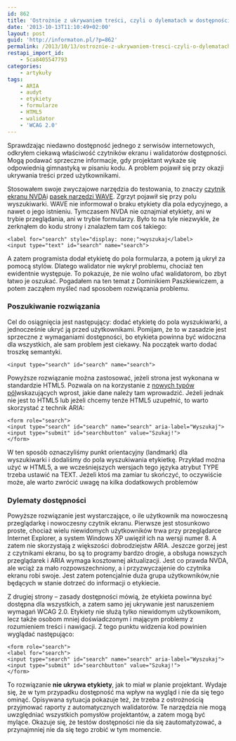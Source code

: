 ```yaml
---
id: 862
title: 'Ostrożnie z ukrywaniem treści, czyli o dylematach w dostępności'
date: '2013-10-13T11:10:49+02:00'
layout: post
guid: 'http://informaton.pl/?p=862'
permalink: /2013/10/13/ostroznie-z-ukrywaniem-tresci-czyli-o-dylematach-w-dostepnosci/
restapi_import_id:
    - 5ca8405547793
categories:
    - artykuły
tags:
    - ARIA
    - audyt
    - etykiety
    - formularze
    - HTML5
    - walidator
    - 'WCAG 2.0'
---
```


Sprawdzając niedawno dostępność jednego z serwisów internetowych, odkryłem ciekawą właściwość czytników ekranu i walidatorów dostępności. Mogą podawać sprzeczne informacje, gdy projektant wykaże się odpowiednią gimnastyką w pisaniu kodu. A problem pojawił się przy okazji ukrywania treści przed użytkownikami.

Stosowałem swoje zwyczajowe narzędzia do testowania, to znaczy [czytnik ekranu NVDA](http://informaton.pl/?p=352)i [pasek narzędzi WAVE](http://informaton.pl/?p=21). Zgrzyt pojawił się przy polu wyszukiwarki. WAVE nie informował o braku etykiety dla pola edycyjnego, a nawet o jego istnieniu. Tymczasem NVDA nie oznajmiał etykiety, ani w trybie przeglądania, ani w trybie formularzy. Było to na tyle niezwykle, że zerknąłem do kodu strony i znalazłem tam coś takiego:

```
<label for="search" style="display: none;">wyszukaj</label>
<input type="text" id="search" name="search">

```

A zatem programista dodał etykietę do pola formularza, a potem ją ukrył za pomocą stylów. Dlatego walidator nie wykrył problemu, chociaż ten ewidentnie występuje. To pokazuje, że nie wolno ufać walidatorom, bo zbyt łatwo je oszukać. Pogadałem na ten temat z Dominikiem Paszkiewiczem, a potem zacząłem myśleć nad sposobem rozwiązania problemu.

### Poszukiwanie rozwiązania

Cel do osiągnięcia jest następujący: dodać etykietę do pola wyszukiwarki, a jednocześnie ukryć ją przed użytkownikami. Pomijam, że to w zasadzie jest sprzeczne z wymaganiami dostępności, bo etykieta powinna być widoczna dla wszystkich, ale sam problem jest ciekawy. Na początek warto dodać troszkę semantyki.

```
<input type="search" id="search" name="search">

```

Powyższe rozwiązanie można zastosować, jeżeli strona jest wykonana w standardzie HTML5. Pozwala on na korzystanie z [nowych typów pól](http://informaton.pl/?p=497)wskazujących wprost, jakie dane należy tam wprowadzić. Jeżeli jednak nie jest to HTML5 lub jeżeli chcemy tenże HTML5 uzupełnić, to warto skorzystać z technik ARIA:

```
<form role="search">
<input type="search" id="search" name="search" aria-label="Wyszukaj">
<input type="submit" id="searchbutton" value="Szukaj!">
</form>

```

W ten sposób oznaczyliśmy punkt orientacyjny (landmark) dla wyszukiwarki i dodaliśmy do pola wyszukiwania etykietkę. Przykład można użyć w HTML5, a we wcześniejszych wersjach tego języka atrybut TYPE trzeba ustawić na TEXT. Jeżeli ktoś ma zamiar tu skończyć, to oczywiście może, ale warto zwrócić uwagę na kilka dodatkowych problemów

### Dylematy dostępności

Powyższe rozwiązanie jest wystarczające, o ile użytkownik ma nowoczesną przeglądarkę i nowoczesny czytnik ekranu. Pierwsze jest stosunkowo proste, chociaż wielu niewidomych użytkowników trwa przy przeglądarce Internet Explorer, a system Windows XP uwięził ich na wersji numer 8. A zatem nie skorzystają z większości dobrodziejstw ARIA. Jeszcze gorzej jest z czytnikami ekranu, bo są to programy bardzo drogie, a obsługa nowszych przeglądarek i ARIA wymaga kosztownej aktualizacji. Jest co prawda NVDA, ale wciąż za mało rozpowszechniony, a i przyzwyczajenie do czytnika ekranu robi swoje. Jest zatem potencjalnie duża grupa użytkowników,nie będących w stanie dotrzeć do informacji o etykiecie.

Z drugiej strony – zasady dostępności mówią, że etykieta powinna być dostępna dla wszystkich, a zatem samo jej ukrywanie jest naruszeniem wymagań WCAG 2.0. Etykiety nie służą tylko niewidomym użytkownikom, lecz także osobom mniej doświadczonym i mającym problemy z rozumieniem treści i nawigacji. Z tego punktu widzenia kod powinien wyglądać następująco:

```
<form role="search">
<label for="search">
<input type="search" id="search" name="search" aria-label="Wyszukaj">
<input type="submit" id="searchbutton" value="Szukaj!">
</form>

```

To rozwiązanie **nie ukrywa etykiety**, jak to miał w planie projektant. Wydaje się, że w tym przypadku dostępność ma wpływ na wygląd i nie da się tego ominąć. Opisywana sytuacja pokazuje też, że trzeba z ostrożnością przyjmować raporty z automatycznych walidatorów. Te narzędzia nie mogą uwzględniać wszystkich pomysłów projektantów, a zatem mogą być mylące. Okazuje się, że testów dostępności nie da się zautomatyzować, a przynajmniej nie da się tego zrobić w tym momencie.